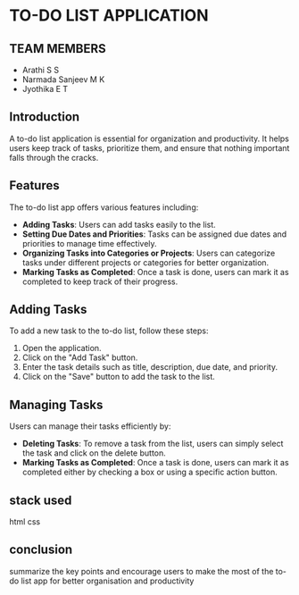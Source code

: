 # TO-DO LIST APPLICATION

## TEAM MEMBERS
- Arathi S S
- Narmada Sanjeev M K
- Jyothika E T

## Introduction
A to-do list application is essential for organization and productivity. It helps users keep track of tasks, prioritize them, and ensure that nothing important falls through the cracks.

## Features
The to-do list app offers various features including:

- **Adding Tasks**: Users can add tasks easily to the list.
- **Setting Due Dates and Priorities**: Tasks can be assigned due dates and priorities to manage time effectively.
- **Organizing Tasks into Categories or Projects**: Users can categorize tasks under different projects or categories for better organization.
- **Marking Tasks as Completed**: Once a task is done, users can mark it as completed to keep track of their progress.

## Adding Tasks
To add a new task to the to-do list, follow these steps:
1. Open the application.
2. Click on the "Add Task" button.
3. Enter the task details such as title, description, due date, and priority.
4. Click on the "Save" button to add the task to the list.

## Managing Tasks
Users can manage their tasks efficiently by:
- **Deleting Tasks**: To remove a task from the list, users can simply select the task and click on the delete button.
- **Marking Tasks as Completed**: Once a task is done, users can mark it as completed either by checking a box or using a specific action button.

## stack used 
html
css

## conclusion
summarize the key points and encourage users to make the most of the to-do list app for better organisation and productivity
